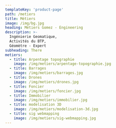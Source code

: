 ```yaml
---
templateKey: 'product-page'
path: /metiers
title: Métiers
image: /img/bg.jpg
heading: Métiers Gomez - Engineering
description: >-
  Ingénierie Geomatique,
  Activités du BTP,
  Géomètre - Expert
subheading: There
metiers:
  - title: Arpentage topographie
    image: /img/metiers/arpentage-topographie.jpg
  - title: Barrages
    image: /img/metiers/barrages.jpg
  - title: Drones
    image: /img/metiers/drones.jpg
  - title: Foncier
    image: /img/metiers/foncier.jpg
  - title: Immobilier
    image: /img/metiers/immobilier.jpg
  - title: modelisation 3D
    image: /img/metiers/modelisation-3d.jpg
  - title: sig webmapping
    image: /img/metiers/sig-webmapping.jpg
---
```

